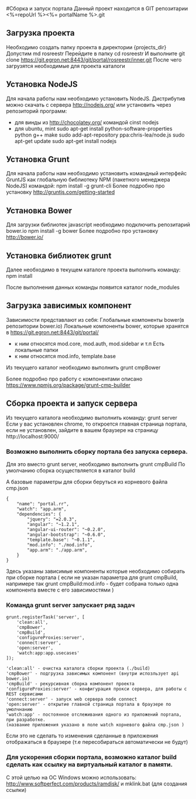 
#Сборка и запуск портала
Данный проект находится в GIT репозитарии
<%=repoUrl %><%= portalName %>.git

## Загрузка проекта
Необходимо создать папку проекта в директории {projects_dir}
Допустим
    md rosreestr
Перейдите в папку
    cd rosreestr
И выполните
    git clone https://git.egron.net:8443/git/portal/rosreestr/inner.git
После чего загрузятся необходимые для проекта каталоги

## Установка NodeJS
Для начала работы нам необходимо установить NodeJS. Дистрибутив можно скачать с сервера
http://nodejs.org/ или установить через репозиторий программ:
- для винды из http://chocolatey.org/ командой
    cinst nodejs
- для ubuntu, mint
    sudo apt-get install python-software-properties python g++ make
    sudo add-apt-repository ppa:chris-lea/node.js
    sudo apt-get update
    sudo apt-get install nodejs

## Установка Grunt
Для начала работы нам необходимо установить командный интерфейс GruntJS как глобальную библиотеку NPM (пакетного менеджера NodeJS)
командой:
    npm install -g grunt-cli
Более подробно про установку http://gruntjs.com/getting-started

## Установка Bower
Для загрузки библиотек javascript необходимо подключить репозитарий bower.io
    npm install -g bower
Более подробно про установку http://bower.io/

## Установка библиотек grunt
Далее необходимо в текущем каталоге проекта выполнить команду:
    npm install

После выполнения данных команды  появится каталог
  node_modules

## Загрузка зависимых компонент
Зависимости представлают из себя:
Глобальные компоненты bower(в репозитории bower.io)
Локальные компоненты bower, которые хранятся в https://git.egron.net:8443/git/portal/
- к ним относятся mod.core, mod.auth, mod.sidebar и т.п
Есть локальные папки
- к ним относятся mod.info, template.base

Из текущего каталог необходимо выполнить
    grunt cmpBower


Более подробно про работу с компонентами описано
https://www.npmjs.org/package/grunt-cmp-builder


## Сборка проекта и запуск сервера
Из текущего каталога необходимо выполнить команду:
    grunt server
Если у вас установлен chrome, то откроется главная страница портала,
если не установлен, зайдите в вашем браузере на страницу
    http://localhost:9000/


### Возможно выполнить сборку портала без запуска сервера.
Для это вместо grunt server, необходимо выполнить grunt cmpBuild
По умолчанию сборка осуществляется в каталог build

А базовые параметры для сборки беруться из корневого файла cmp.json

    {
        "name": "portal.rr",
        "watch": "app.arm",
        "dependencies": {
            "jquery": "=2.0.3",
            "angular": "~1.2.1",
            "angular-ui-router": "~0.2.0",
            "angular-bootstrap": "~0.6.0",
            "template.base": "~0.1.1",
            "mod.info": "./mod.info",
            "app.arm": "./app.arm",
        }
    }

Здесь указаны зависимые компоненты которые необходимо собирать при сборке портала
( если не указан параметра для grunt cmpBuild,
  напримере так grunt cmpBuild:mod.info - будет собрана только одна компонента вместе с его зависимостями )


### Команда grunt server запускает ряд задач
    grunt.registerTask('server', [
        'clean:all',
        'cmpBower',
        'cmpBuild',
        'configureProxies:server',
        'connect:server',
        'open:server',
        'watch:app:app.usecases'
    ]);

    'clean:all' - очистка каталога сборки проекта (./build)
    'cmpBower' - подгрузка зависимых компонент (внутри испозльзует api bower.io)
    'cmpBuild' - рекурсивная сборка компонент проекта
    'configureProxies:server' - конфигурация прокси сервера, для работы с REST сервисами
    'connect:server' - запуск web сервера node connect
    'open:server' - открытие главной страница портала в браузере по умолчнанию
    'watch:app' - постоянное отслеживания одного из приложений портала, при разработке.
    (название приложения указано в поле watch корневого файла cmp.json )

Если это не сделать то изменения сделанные в приложения отображаться в браузере (т.е пересобираться автоматически не будут)


### Для ускорения сборки портала, возможно каталог build сделать как ссылку на виртуальный каталог в памяти.
С этой целью на OC Windows можно использовать:
 http://www.softperfect.com/products/ramdisk/
 и mklink.bat (для создания ссылки)

